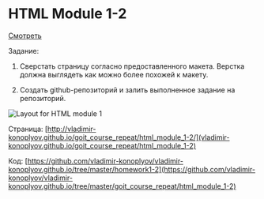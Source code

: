 # HTML Module 1-2

[Смотреть](vladimir-konoplyov.github.io/goit_course_repeat/html_module_1-2)

Задание:

1. Сверстать страницу согласно предоставленного макета. Верстка должна выглядеть как можно более похожей к макету.

2. Создать github-репозиторий и залить выполненное задание на репозиторий.

<img src="https://github.com/goit-fe/markup_fe2o/blob/master/html_01/homework1.jpg" alt="Layout for HTML module 1">

Страница: [http://vladimir-konoplyov.github.io/goit_course_repeat/html_module_1-2/](vladimir-konoplyov.github.io/goit_course_repeat/html_module_1-2)

Код: [https://github.com/vladimir-konoplyov/vladimir-konoplyov.github.io/tree/master/homework1-2](https://github.com/vladimir-konoplyov/vladimir-konoplyov.github.io/tree/master/goit_course_repeat/html_module_1-2)